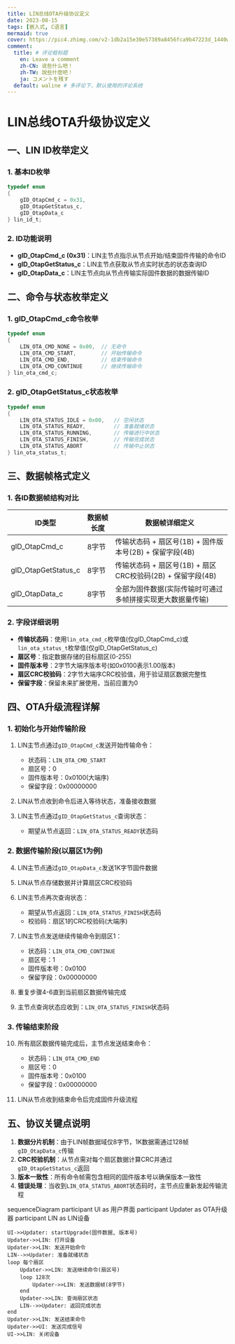 ```yaml
---
title: LIN总线OTA升级协议定义
date: 2023-08-15
tags: [嵌入式, C语言]
mermaid: true
cover: https://pic4.zhimg.com/v2-1db2a15e30e57389a8456fca9b47223d_1440w.jpg
comment:
  title: # 评论框标题
    en: Leave a comment
    zh-CN: 说些什么吧！
    zh-TW: 說些什麼吧！
    ja: コメントを残す
  default: waline # 多评论下，默认使用的评论系统
---
```

# LIN总线OTA升级协议定义

## 一、LIN ID枚举定义

### 1. 基本ID枚举
```c
typedef enum
{
    gID_OtapCmd_c = 0x31,
    gID_OtapGetStatus_c,
    gID_OtapData_c
} lin_id_t;
```

### 2. ID功能说明
- **gID_OtapCmd_c (0x31)**：LIN主节点指示从节点开始/结束固件传输的命令ID
- **gID_OtapGetStatus_c**：LIN主节点获取从节点实时状态的状态查询ID
- **gID_OtapData_c**：LIN主节点向从节点传输实际固件数据的数据传输ID


## 二、命令与状态枚举定义

### 1. gID_OtapCmd_c命令枚举
```c
typedef enum
{
    LIN_OTA_CMD_NONE = 0x00,  // 无命令
    LIN_OTA_CMD_START,        // 开始传输命令
    LIN_OTA_CMD_END,          // 结束传输命令
    LIN_OTA_CMD_CONTINUE      // 继续传输命令
} lin_ota_cmd_c;
```

### 2. gID_OtapGetStatus_c状态枚举
```c
typedef enum
{
    LIN_OTA_STATUS_IDLE = 0x00,   // 空闲状态
    LIN_OTA_STATUS_READY,         // 准备就绪状态
    LIN_OTA_STATUS_RUNNING,       // 传输进行中状态
    LIN_OTA_STATUS_FINISH,        // 传输完成状态
    LIN_OTA_STATUS_ABORT          // 传输中止状态
} lin_ota_status_t;
```


## 三、数据帧格式定义

### 1. 各ID数据帧结构对比
| ID类型                | 数据帧长度 | 数据帧详细定义                                                                 |
|-----------------------|------------|------------------------------------------------------------------------------|
| gID_OtapCmd_c         | 8字节      | 传输状态码 + 扇区号(1B) + 固件版本号(2B) + 保留字段(4B)                      |
| gID_OtapGetStatus_c   | 8字节      | 传输状态码 + 扇区号(1B) + 扇区CRC校验码(2B) + 保留字段(4B)                   |
| gID_OtapData_c        | 8字节      | 全部为固件数据(实际传输时可通过多帧拼接实现更大数据量传输)                    |

### 2. 字段详细说明
- **传输状态码**：使用`lin_ota_cmd_c`枚举值(仅gID_OtapCmd_c)或`lin_ota_status_t`枚举值(仅gID_OtapGetStatus_c)
- **扇区号**：指定数据存储的目标扇区(0-255)
- **固件版本号**：2字节大端序版本号(如0x0100表示1.00版本)
- **扇区CRC校验码**：2字节大端序CRC校验值，用于验证扇区数据完整性
- **保留字段**：保留未来扩展使用，当前应置为0


## 四、OTA升级流程详解

### 1. 初始化与开始传输阶段
1. LIN主节点通过`gID_OtapCmd_c`发送开始传输命令：
   - 状态码：`LIN_OTA_CMD_START`
   - 扇区号：0
   - 固件版本号：0x0100(大端序)
   - 保留字段：0x00000000

2. LIN从节点收到命令后进入等待状态，准备接收数据

3. LIN主节点通过`gID_OtapGetStatus_c`查询状态：
   - 期望从节点返回：`LIN_OTA_STATUS_READY`状态码


### 2. 数据传输阶段(以扇区1为例)
4. LIN主节点通过`gID_OtapData_c`发送1K字节固件数据
5. LIN从节点存储数据并计算扇区CRC校验码
6. LIN主节点再次查询状态：
   - 期望从节点返回：`LIN_OTA_STATUS_FINISH`状态码
   - 校验码：扇区1的CRC校验码(大端序)

7. LIN主节点发送继续传输命令到扇区1：
   - 状态码：`LIN_OTA_CMD_CONTINUE`
   - 扇区号：1
   - 固件版本号：0x0100
   - 保留字段：0x00000000

8. 重复步骤4-6直到当前扇区数据传输完成
9. 主节点查询状态应收到：`LIN_OTA_STATUS_FINISH`状态码


### 3. 传输结束阶段
10. 所有扇区数据传输完成后，主节点发送结束命令：
    - 状态码：`LIN_OTA_CMD_END`
    - 扇区号：0
    - 固件版本号：0x0100
    - 保留字段：0x00000000

11. LIN从节点收到结束命令后完成固件升级流程


## 五、协议关键点说明
1. **数据分片机制**：由于LIN帧数据域仅8字节，1K数据需通过128帧`gID_OtapData_c`传输
2. **CRC校验机制**：从节点需对每个扇区数据计算CRC并通过`gID_OtapGetStatus_c`返回
3. **版本一致性**：所有命令帧需包含相同的固件版本号以确保版本一致性
4. **错误处理**：当收到`LIN_OTA_STATUS_ABORT`状态码时，主节点应重新发起传输流程

sequenceDiagram
    participant UI as 用户界面
    participant Updater as OTA升级器
    participant LIN as LIN设备
    
    UI->>Updater: startUpgrade(固件数据, 版本号)
    Updater->>LIN: 打开设备
    Updater->>LIN: 发送开始命令
    LIN-->>Updater: 准备就绪状态
    loop 每个扇区
        Updater->>LIN: 发送继续命令(扇区号)
        loop 128次
            Updater->>LIN: 发送数据帧(8字节)
        end
        Updater->>LIN: 查询扇区状态
        LIN-->>Updater: 返回完成状态
    end
    Updater->>LIN: 发送结束命令
    Updater->>UI: 发送完成信号
    UI->>LIN: 关闭设备